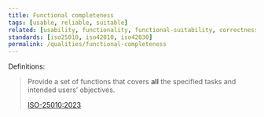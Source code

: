 ```yaml
---
title: Functional completeness
tags: [usable, reliable, suitable]
related: [usability, functionality, functional-suitability, correctness]
standards: [iso25010, iso42010, iso42030]
permalink: /qualities/functional-completeness
---
```


Definitions:

>Provide a set of functions that covers **all** the specified tasks and intended users’ objectives.
>
>[ISO-25010:2023](/references/#iso-25010-2023)



